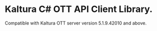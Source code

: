 # Kaltura C# OTT API Client Library.
Compatible with Kaltura OTT server version 5.1.9.42010 and above.
